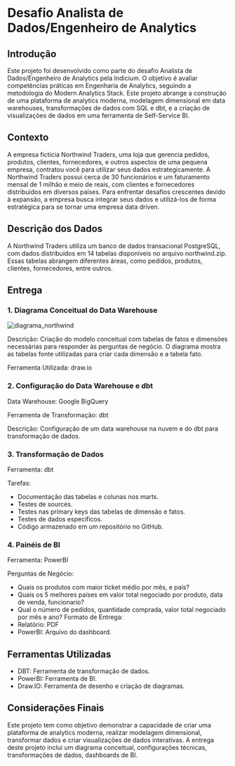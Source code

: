 # Desafio Analista de Dados/Engenheiro de Analytics


## Introdução
Este projeto foi desenvolvido como parte do desafio Analista de Dados/Engenheiro de Analytics pela Indicium. O objetivo é avaliar competências práticas em Engenharia de Analytics, seguindo a metodologia do Modern Analytics Stack. Este projeto abrange a construção de uma plataforma de analytics moderna, modelagem dimensional em data warehouses, transformações de dados com SQL e dbt, e a criação de visualizações de dados em uma ferramenta de Self-Service BI.

## Contexto
A empresa fictícia Northwind Traders, uma loja que gerencia pedidos, produtos, clientes, fornecedores, e outros aspectos de uma pequena empresa, contratou você para utilizar seus dados estrategicamente. A Northwind Traders possui cerca de 30 funcionários e um faturamento mensal de 1 milhão e meio de reais, com clientes e fornecedores distribuídos em diversos países. Para enfrentar desafios crescentes devido à expansão, a empresa busca integrar seus dados e utilizá-los de forma estratégica para se tornar uma empresa data driven.

## Descrição dos Dados
A Northwind Traders utiliza um banco de dados transacional PostgreSQL, com dados distribuídos em 14 tabelas disponíveis no arquivo northwind.zip. Essas tabelas abrangem diferentes áreas, como pedidos, produtos, clientes, fornecedores, entre outros.

## Entrega

### 1. Diagrama Conceitual do Data Warehouse
![diagrama_northwind](https://github.com/italobatistos/Desafio-Analista-de-Dados-Engenheiro-de-Analytics/assets/135757227/141b1e23-8255-43ef-be97-9518bf2834f1)

Descrição: Criação do modelo conceitual com tabelas de fatos e dimensões necessárias para responder às perguntas de negócio. O diagrama mostra as tabelas fonte utilizadas para criar cada dimensão e a tabela fato.

Ferramenta Utilizada: draw.io

### 2. Configuração do Data Warehouse e dbt
Data Warehouse: Google BigQuery

Ferramenta de Transformação: dbt

Descrição: Configuração de um data warehouse na nuvem e do dbt para transformação de dados.

### 3. Transformação de Dados
Ferramenta: dbt

Tarefas:
- Documentação das tabelas e colunas nos marts.
- Testes de sources.
- Testes nas primary keys das tabelas de dimensão e fatos.
- Testes de dados específicos.
- Código armazenado em um repositório no GitHub.

### 4. Painéis de BI
Ferramenta: PowerBI

Perguntas de Negócio:
- Quais os produtos com maior ticket médio por mês, e país?
- Quais os 5 melhores países em valor total negociado por produto, data de venda, funcionario?
- Qual o número de pedidos, quantidade comprada, valor total negociado por mês e ano?
Formato de Entrega:
- Relatório: PDF
- PowerBI: Arquivo do dashboard.

## Ferramentas Utilizadas
- DBT: Ferramenta de transformação de dados.
- PowerBI: Ferramenta de BI.
- Draw.IO: Ferramenta de desenho e criação de diagramas.

## Considerações Finais
Este projeto tem como objetivo demonstrar a capacidade de criar uma plataforma de analytics moderna, realizar modelagem dimensional, transformar dados e criar visualizações de dados interativas. A entrega deste projeto inclui um diagrama conceitual, configurações técnicas, transformações de dados, dashboards de BI.
